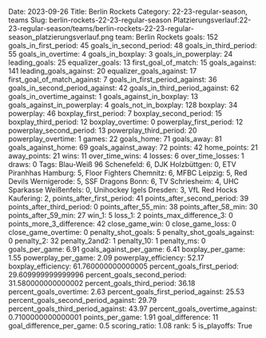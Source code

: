 Date: 2023-09-26
Title: Berlin Rockets
Category: 22-23-regular-season, teams
Slug: berlin-rockets-22-23-regular-season
Platzierungsverlauf:22-23-regular-season/teams/berlin-rockets-22-23-regular-season_platzierungsverlauf.png
team: Berlin Rockets
goals: 152
goals_in_first_period: 45
goals_in_second_period: 48
goals_in_third_period: 55
goals_in_overtime: 4
goals_in_boxplay: 3
goals_in_powerplay: 24
leading_goals: 25
equalizer_goals: 13
first_goal_of_match: 15
goals_against: 141
leading_goals_against: 20
equalizer_goals_against: 17
first_goal_of_match_against: 7
goals_in_first_period_against: 36
goals_in_second_period_against: 42
goals_in_third_period_against: 62
goals_in_overtime_against: 1
goals_against_in_boxplay: 13
goals_against_in_powerplay: 4
goals_not_in_boxplay: 128
boxplay: 34
powerplay: 46
boxplay_first_period: 7
boxplay_second_period: 15
boxplay_third_period: 12
boxplay_overtime: 0
powerplay_first_period: 12
powerplay_second_period: 13
powerplay_third_period: 20
powerplay_overtime: 1
games: 22
goals_home: 71
goals_away: 81
goals_against_home: 69
goals_against_away: 72
points: 42
home_points: 21
away_points: 21
wins: 11
over_time_wins: 4
losses: 6
over_time_losses: 1
draws: 0
Tags:  Blau-Weiß 96 Schenefeld: 6,  DJK Holzbüttgen: 0,  ETV Piranhhas Hamburg: 5,  Floor Fighters Chemnitz: 6,  MFBC Leipzig: 5,  Red Devils Wernigerode: 5,  SSF Dragons Bonn: 6,  TV Schriesheim: 4,  UHC Sparkasse Weißenfels: 0,  Unihockey Igels Dresden: 3,  VfL Red Hocks Kaufering: 2,
points_after_first_period: 41
points_after_second_period: 39
points_after_third_period: 0
points_after_55_min: 38
points_after_58_min: 30
points_after_59_min: 27
win_1: 5
loss_1: 2
points_max_difference_3: 0
points_more_3_difference: 42
close_game_win: 0
close_game_loss: 0
close_game_overtime: 0
penalty_shot_goals: 5
penalty_shot_goals_against: 0
penalty_2: 32
penalty_2and2: 1
penalty_10: 1
penalty_ms: 0
goals_per_game: 6.91
goals_against_per_game: 6.41
boxplay_per_game: 1.55
powerplay_per_game: 2.09
powerplay_efficiency: 52.17
boxplay_efficiency: 61.760000000000005
percent_goals_first_period: 29.609999999999996
percent_goals_second_period: 31.580000000000002
percent_goals_third_period: 36.18
percent_goals_overtime: 2.63
percent_goals_first_period_against: 25.53
percent_goals_second_period_against: 29.79
percent_goals_third_period_against: 43.97
percent_goals_overtime_against: 0.7100000000000001
points_per_game: 1.91
goal_difference: 11
goal_difference_per_game: 0.5
scoring_ratio: 1.08
rank: 5
is_playoffs: True

